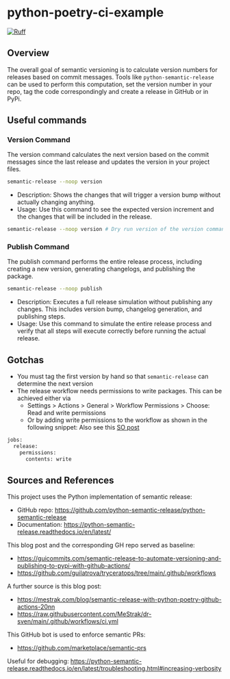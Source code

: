 # python-poetry-ci-example

[![Ruff](https://img.shields.io/endpoint?url=https://raw.githubusercontent.com/astral-sh/ruff/main/assets/badge/v2.json)](https://github.com/astral-sh/ruff)

## Overview 

The overall goal of semantic versioning is to calculate version 
numbers for releases based on commit messages. Tools like `python-semantic-release`
can be used to perform this computation, set the version number in your
repo, tag the code correspondingly and create a release in GitHub or in PyPi.

## Useful commands

### Version Command

The version command calculates the next version based on the commit messages since the last release and updates the version in your project files.

```bash
semantic-release --noop version
```

* Description: Shows the changes that will trigger a version bump without actually changing anything.
* Usage: Use this command to see the expected version increment and the changes that will be included in the release.

```bash
semantic-release --noop version # Dry run version of the version command: shows pending changes due version bump
```

### Publish Command

The publish command performs the entire release process, including creating a new version, generating changelogs, 
and publishing the package.

```bash
semantic-release --noop publish
```

* Description: Executes a full release simulation without publishing any changes. This includes version bump, changelog generation, and publishing steps.
* Usage: Use this command to simulate the entire release process and verify that all steps will execute correctly before running the actual release.

## Gotchas

* You must tag the first version by hand so that `semantic-release` can determine the next version
* The release workflow needs permissions to write packages. This can be achieved either via
  * Settings > Actions > General > Workflow Permissions > Choose: Read and write permissions
  * Or by adding write permissions to the workflow as shown in the following snippet:
  Also see this [SO post](https://stackoverflow.com/questions/72851548/permission-denied-to-github-actionsbot)

```bash
jobs:
  release:
    permissions:
      contents: write
```

## Sources and References

This project uses the Python implementation of semantic release:
* GitHub repo: https://github.com/python-semantic-release/python-semantic-release
* Documentation: https://python-semantic-release.readthedocs.io/en/latest/

This blog post and the corresponding GH repo served as baseline:
* https://guicommits.com/semantic-release-to-automate-versioning-and-publishing-to-pypi-with-github-actions/
* https://github.com/guilatrova/tryceratops/tree/main/.github/workflows

A further source is this blog post:
* https://mestrak.com/blog/semantic-release-with-python-poetry-github-actions-20nn
* https://raw.githubusercontent.com/MeStrak/dr-sven/main/.github/workflows/ci.yml

This GitHub bot is used to enforce semantic PRs:
* https://github.com/marketplace/semantic-prs

Useful for debugging:
https://python-semantic-release.readthedocs.io/en/latest/troubleshooting.html#increasing-verbosity
